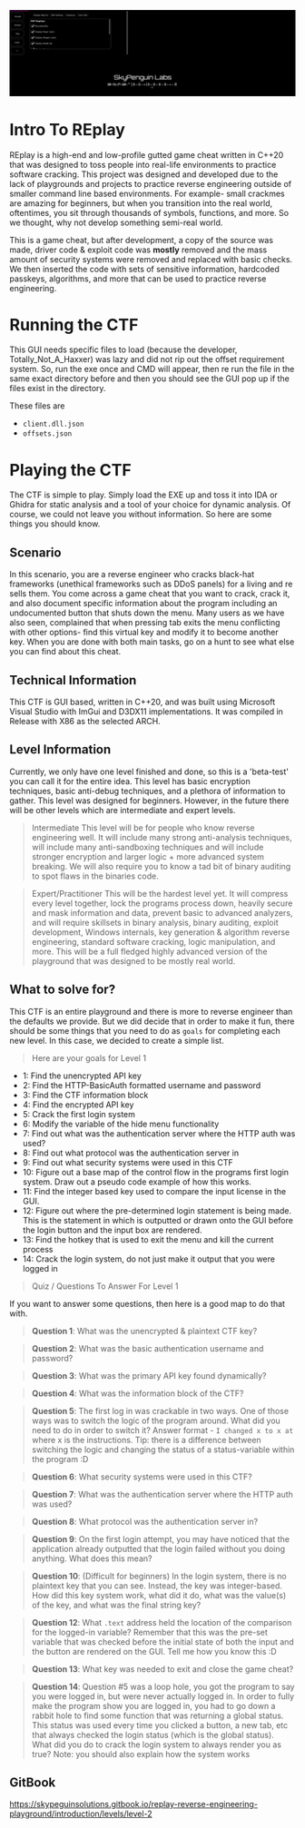 ![SkyPenguinCTFBanner.PNG](B2.PNG)

# Intro To REplay
REplay is a high-end and low-profile gutted game cheat written in C++20 that was designed to toss people into real-life environments to practice software cracking. This project was designed and developed due to the lack of playgrounds and projects to practice reverse engineering outside of smaller command line based environments. For example- small crackmes are amazing for beginners, but when you transition into the real world, oftentimes, you sit through thousands of symbols, functions, and more. So we thought, why not develop something semi-real world. 

This is a game cheat, but after development, a copy of the source was made, driver code & exploit code was **mostly** removed and the mass amount of security systems were removed and replaced with basic checks. We then inserted the code with sets of sensitive information, hardcoded passkeys, algorithms, and more that can be used to practice reverse engineering. 

# Running the CTF
This GUI needs specific files to load (because the developer, Totally_Not_A_Haxxer) was lazy and did not rip out the offset requirement system. So, run the exe once and CMD will appear, then re run the file in the same exact directory before and then you should see the GUI pop up if the files exist in the directory. 

These files are 

* `client.dll.json`
* `offsets.json`


# Playing the CTF
The CTF is simple to play. Simply load the EXE up and toss it into IDA or Ghidra for static analysis and a tool of your choice for dynamic analysis. Of course, we could not leave you without information. So here are some things you should know.

## Scenario 
In this scenario, you are a reverse engineer who cracks black-hat frameworks (unethical frameworks such as DDoS panels) for a living and re sells them. You come across a game cheat that you want to crack, crack it, and also document specific information about the program including an undocumented button that shuts down the menu. Many users as we have also seen, complained that when pressing tab exits the menu conflicting with other options- find this virtual key and modify it to become another key. When you are done with both main tasks, go on a hunt to see what else you can find about this cheat.

## Technical Information
This CTF is GUI based, written in C++20, and was built using Microsoft Visual Studio with ImGui and D3DX11 implementations. It was compiled in Release with X86 as the selected ARCH.

## Level Information
Currently, we only have one level finished and done, so this is a 'beta-test' you can call it for the entire idea. This level has basic encryption techniques, basic anti-debug techniques, and a plethora of information to gather. This level was designed for beginners. However, in the future there will be other levels which are intermediate and expert levels.

> Intermediate
This level will be for people who know reverse engineering well. It will include many strong anti-analysis techniques, will include many anti-sandboxing techniques and will include stronger encryption and larger logic + more advanced system breaking. We will also require you to know a tad bit of binary auditing to spot flaws in the binaries code.

> Expert/Practitioner 
This will be the hardest level yet. It will compress every level together, lock the programs process down, heavily secure and mask information and data, prevent basic to advanced analyzers, and will require skillsets in binary analysis, binary auditing, exploit development, Windows internals, key generation & algorithm reverse engineering, standard software cracking, logic manipulation, and more. This will be a full fledged highly advanced version of the playground that was designed to be mostly real world.

## What to solve for?
This CTF is an entire playground and there is more to reverse engineer than the defaults we provide. But we did decide that in order to make it fun, there should be some things that you need to do as `goals` for completing each new level. In this case, we decided to create a simple list.

> Here are your goals for Level 1

* 1: Find the unencrypted API key 
* 2: Find the HTTP-BasicAuth formatted username and password
* 3: Find the CTF information block
* 4: Find the encrypted API key
* 5: Crack the first login system
* 6: Modify the variable of the hide menu functionality
* 7: Find out what was the authentication server where the HTTP auth was used?
* 8: Find out what protocol was the authentication server in
* 9: Find out what security systems were used in this CTF
* 10: Figure out a base map of the control flow in the programs first login system. Draw out a pseudo code example of how this works.
* 11: Find the integer based key used to compare the input license in the GUI. 
* 12: Figure out where the pre-determined login statement is being made. This is the statement in which is outputted or drawn onto the GUI before the login button and the input box are rendered. 
* 13: Find the hotkey that is used to exit the menu and kill the current process
* 14: Crack the login system, do not just make it output that you were logged in

> Quiz / Questions To Answer For Level 1 <br>

If you want to answer some questions, then here is a good map to do that with.

> **Question 1**: What was the unencrypted & plaintext CTF key?

> **Question 2**: What was the basic authentication username and password?

> **Question 3**: What was the primary API key found dynamically?

> **Question 4**: What was the information block of the CTF?

> **Question 5**: The first log in was crackable in two ways. One of those ways was to switch the logic of the program around. What did you need to do in order to switch it? Answer format - `I changed x to x at` where x is the instructions. Tip: there is a difference between switching the logic and changing the status of a status-variable within the program :D

> **Question 6**: What security systems were used in this CTF?

> **Question 7**: What was the authentication server where the HTTP auth was used?

> **Question 8**: What protocol was the authentication server in?

> **Question 9**: On the first login attempt, you may have noticed that the application already outputted that the login failed without you doing anything. What does this mean?

> **Question 10**: (Difficult for beginners) In the login system, there is no plaintext key that you can see. Instead, the key was integer-based. How did this key system work, what did it do, what was the value(s) of the key, and what was the final string key?

> **Question 12**: What `.text` address held the location of the comparison for the logged-in variable? Remember that this was the pre-set variable that was checked before the initial state of both the input and the button are rendered on the GUI. Tell me how you know this :D

> **Question 13**:  What key was needed to exit and close the game cheat?

> **Question 14**: Question #5 was a loop hole,  you got the program to say you were logged in, but were never actually logged in. In order to fully make the program show you are logged in, you had to go down a rabbit hole to find some function that was returning a global status. This status was used every time you clicked a button, a new tab, etc that always checked the login status (which is the global status). What did you do to crack the login system to always render you as true? Note: you should also explain how the system works

## GitBook

https://skypeguinsolutions.gitbook.io/replay-reverse-engineering-playground/introduction/levels/level-2

